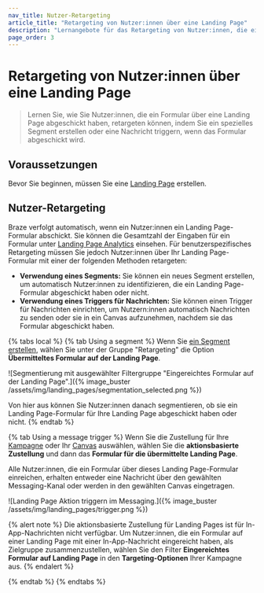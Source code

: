 ```yaml
---
nav_title: Nutzer-Retargeting
article_title: "Retargeting von Nutzer:innen über eine Landing Page"
description: "Lernangebote für das Retargeting von Nutzer:innen, die ein Formular über eine Landing Page abgeschickt haben."
page_order: 3
---
```


# Retargeting von Nutzer:innen über eine Landing Page

> Lernen Sie, wie Sie Nutzer:innen, die ein Formular über eine Landing Page abgeschickt haben, retargeten können, indem Sie ein spezielles Segment erstellen oder eine Nachricht triggern, wenn das Formular abgeschickt wird.

## Voraussetzungen

Bevor Sie beginnen, müssen Sie eine [Landing Page]({{site.baseurl}}/user_guide/engagement_tools/landing_pages/creating_pages/) erstellen.

## Nutzer-Retargeting

Braze verfolgt automatisch, wenn ein Nutzer:innen ein Landing Page-Formular abschickt. Sie können die Gesamtzahl der Eingaben für ein Formular unter [Landing Page Analytics]({{site.baseurl}}/user_guide/engagement_tools/landing_pages/creating_pages/#viewing-analytics) einsehen. Für benutzerspezifisches Retargeting müssen Sie jedoch Nutzer:innen über Ihr Landing Page-Formular mit einer der folgenden Methoden retargeten:

- **Verwendung eines Segments:** Sie können ein neues Segment erstellen, um automatisch Nutzer:innen zu identifizieren, die ein Landing Page-Formular abgeschickt haben oder nicht.
- **Verwendung eines Triggers für Nachrichten:** Sie können einen Trigger für Nachrichten einrichten, um Nutzern:innen automatisch Nachrichten zu senden oder sie in ein Canvas aufzunehmen, nachdem sie das Formular abgeschickt haben.

{% tabs local %}
{% tab Using a segment %}
Wenn Sie [ein Segment erstellen]({{site.baseurl}}/user_guide/engagement_tools/segments/creating_a_segment/), wählen Sie unter der Gruppe "Retargeting" die Option **Übermitteltes Formular auf der Landing Page**.

\![Segmentierung mit ausgewählter Filtergruppe "Eingereichtes Formular auf der Landing Page".]({% image_buster /assets/img/landing_pages/segmentation_selected.png %})

Von hier aus können Sie Nutzer:innen danach segmentieren, ob sie ein Landing Page-Formular für Ihre Landing Page abgeschickt haben oder nicht.
{% endtab %}

{% tab Using a message trigger %}
Wenn Sie die Zustellung für Ihre [Kampagne]({{site.baseurl}}/user_guide/engagement_tools/campaigns/) oder Ihr [Canvas]({{site.baseurl}}/user_guide/engagement_tools/canvas/) auswählen, wählen Sie die **aktionsbasierte Zustellung** und dann das **Formular für die übermittelte Landing Page**.

Alle Nutzer:innen, die ein Formular über dieses Landing Page-Formular einreichen, erhalten entweder eine Nachricht über den gewählten Messaging-Kanal oder werden in den gewählten Canvas eingetragen.

\![Landing Page Aktion triggern im Messaging.]({% image_buster /assets/img/landing_pages/trigger.png %})

{% alert note %}
Die aktionsbasierte Zustellung für Landing Pages ist für In-App-Nachrichten nicht verfügbar. Um Nutzer:innen, die ein Formular auf einer Landing Page mit einer In-App-Nachricht eingereicht haben, als Zielgruppe zusammenzustellen, wählen Sie den Filter **Eingereichtes Formular auf Landing Page** in den **Targeting-Optionen** Ihrer Kampagne aus.
{% endalert %}

{% endtab %}
{% endtabs %}
